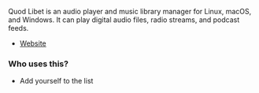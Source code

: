 Quod Libet is an audio player and music library manager for Linux, macOS, and Windows. It can play digital audio files, radio streams, and podcast feeds.

* [Website](https://quodlibet.readthedocs.io/)

### Who uses this?

* Add yourself to the list
